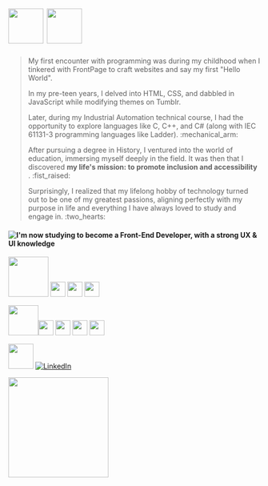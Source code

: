 

# <img height="70px" src="https://github.com/maaureliano/maaureliano/assets/139582499/86a60679-9070-4c5e-a1b3-ae6b7cddb3c5"> <img height="70px" src="https://github.com/maaureliano/maaureliano/assets/139582499/54c7cc7c-b2bd-472d-991b-831fdf24a9a1">


> <p> My first encounter with programming was during my childhood when I tinkered with FrontPage to craft websites and say my first "Hello World". </p>
> <p>In my pre-teen years, I delved into HTML, CSS, and dabbled in JavaScript while modifying themes on Tumblr. </p>
> <p> Later, during my Industrial Automation technical course, I had the opportunity to explore languages like C, C++, and C# (along with IEC 61131-3 programming languages like Ladder). :mechanical_arm: </p>
> <p> After pursuing a degree in History, I ventured into the world of education, immersing myself deeply in the field. It was then that I discovered <strong> my life's mission: to promote inclusion and accessibility </strong>. :fist_raised:</p>
> <p>Surprisingly, I realized that my lifelong hobby of technology turned out to be one of my greatest passions, aligning perfectly with my purpose in life and everything I have always loved to study and engage in. :two_hearts: </p>
                                        
#### ![I'm now studying to become a Front-End Developer, with a strong UX & UI knowledge](https://github.com/maaureliano/maaureliano/assets/139582499/28e37d85-9e04-4534-9270-b0a2233e423f)


<div align="left">

                                     
<p><img height="80px" src="https://github.com/maaureliano/maaureliano/assets/139582499/c713b847-8598-4029-923e-788f03034db7"> <img height="30px" src="https://cdn.jsdelivr.net/gh/devicons/devicon/icons/css3/css3-original.svg" /> <img height="30px" src="https://cdn.jsdelivr.net/gh/devicons/devicon/icons/html5/html5-original.svg" /> <img height="30px" src="https://cdn.jsdelivr.net/gh/devicons/devicon/icons/javascript/javascript-original.svg" /> </p>


 
<p><img height="60px" src="https://github.com/maaureliano/maaureliano/assets/139582499/a6264100-41c4-4523-8a76-b0ca7a2ed92e"><img height="30px" src="https://cdn.jsdelivr.net/gh/devicons/devicon/icons/figma/figma-original.svg" /> <img height="30px" src="https://cdn.jsdelivr.net/gh/devicons/devicon/icons/git/git-original.svg" /> <img height="30px" src="https://cdn.jsdelivr.net/gh/devicons/devicon/icons/illustrator/illustrator-plain.svg" /> <img height ="30px" src="https://cdn.jsdelivr.net/gh/devicons/devicon/icons/photoshop/photoshop-plain.svg" /> </p>

 
 <img height="50px" src="https://github.com/maaureliano/maaureliano/assets/139582499/3d9564ff-31bc-4030-8475-65df72910f10">  [![LinkedIn](https://img.shields.io/badge/-LinkedIn-000?style=for-the-badge&logo=linkedin&logoColor=FF00F6&color:FFF)](https://www.linkedin.com/in/maaureliano/) 
</div> <div align="left">
<img height="200px" src="https://github.com/maaureliano/maaureliano/assets/139582499/661b1b75-99cb-4a73-80fa-8abaf7ffa5cf"> 
</div>


